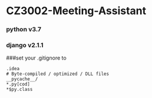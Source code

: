 # CZ3002-Meeting-Assistant

### python v3.7
### django v2.1.1

###set your .gitignore to 
```
.idea
# Byte-compiled / optimized / DLL files
__pycache__/
*.py[cod]
*$py.class
```
